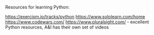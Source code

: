 
Resources for learning Python:

https://exercism.io/tracks/python
https://www.sololearn.com/home
https://www.codewars.com/
https://www.pluralsight.com/ - excellent Python resources, A&I has their own set of videos

